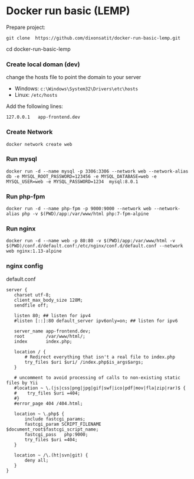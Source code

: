 # Docker run basic (LEMP)

Prepare project:
```
git clone  https://github.com/dixonsatit/docker-run-basic-lemp.git
```
cd docker-run-basic-lemp

### Create local doman (dev)

change the hosts file to point the domain to your server
- Windows: `c:\Windows\System32\Drivers\etc\hosts`
- Linux: `/etc/hosts`

Add the following lines:
```
127.0.0.1   app-frontend.dev
```

### Create Network

```
docker network create web
```

### Run mysql
```
docker run -d --name mysql -p 3306:3306 --network web --network-alias db -e MYSQL_ROOT_PASSWORD=123456 -e MYSQL_DATABASE=web -e MYSQL_USER=web -e MYSQL_PASSWORD=1234  mysql:8.0.1
```

### Run php-fpm
```
docker run -d --name php-fpm -p 9000:9000 --network web --network-alias php -v $(PWD)/app:/var/www/html php:7-fpm-alpine
```

### Run nginx
```
docker run -d --name web -p 80:80 -v $(PWD)/app:/var/www/html -v $(PWD)/conf.d/default.conf:/etc/nginx/conf.d/default.conf --network web nginx:1.13-alpine
```

### nginx config

default.conf
``` 
server {
   charset utf-8;
   client_max_body_size 128M;
   sendfile off;

   listen 80; ## listen for ipv4
   #listen [::]:80 default_server ipv6only=on; ## listen for ipv6

   server_name app-frontend.dev;
   root        /var/www/html/;
   index       index.php;

   location / {
       # Redirect everything that isn't a real file to index.php
       try_files $uri $uri/ /index.php$is_args$args;
   }

   # uncomment to avoid processing of calls to non-existing static files by Yii
   #location ~ \.(js|css|png|jpg|gif|swf|ico|pdf|mov|fla|zip|rar)$ {
   #    try_files $uri =404;
   #}
   #error_page 404 /404.html;

   location ~ \.php$ {
       include fastcgi_params;
       fastcgi_param SCRIPT_FILENAME $document_root$fastcgi_script_name;
       fastcgi_pass   php:9000;
       try_files $uri =404;
   }

   location ~ /\.(ht|svn|git) {
       deny all;
   }
}

```


